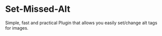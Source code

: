 # Set-Missed-Alt
Simple, fast and practical Plugin that allows you easily set/change alt tags for images.
